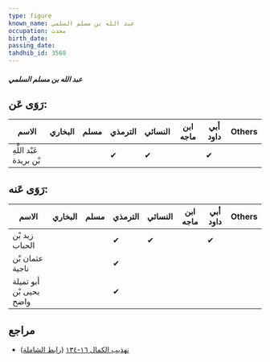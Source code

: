 ```yaml
---
type: figure
known_name: عبد الله بن مسلم السلمي
occupation: محدث
birth_date:
passing_date:
tahdhib_id: 3568
---
```

##### عبد الله بن مسلم السلمي

## رَوَى عَن:
| الاسم                   | البخاري | مسلم | الترمذي | النسائي | ابن ماجه | أبي داود | Others |
| ----------------------- | ------- | ---- | ------- | ------- | -------- | -------- | ------ |
| عَبْد اللَّهِ بْن بريدة |         |      | ✔       | ✔       |          | ✔        |        |
## رَوَى عَنه:
| الاسم                   | البخاري | مسلم | الترمذي | النسائي | ابن ماجه | أبي داود | Others |
| ----------------------- | ------- | ---- | ------- | ------- | -------- | -------- | ------ |
| زيد بْن الحباب          |         |      | ✔       | ✔       |          | ✔        |        |
| عثمان بْن ناجية         |         |      | ✔       |         |          |          |        |
| أبو تميلة يحيى بْن واضح |         |      | ✔       |         |          |          |        |
## مراجع
- [تهذيب الكمال ١٦-١٣٤](obsidian://open?vault=Tahdhib-al-Kamal&file=Figures/٣٥٦٨-عبد%20الله%20بن%20مسلم%20السلمي) ([رابط الشاملة](https://shamela.ws/book/3722/8127))